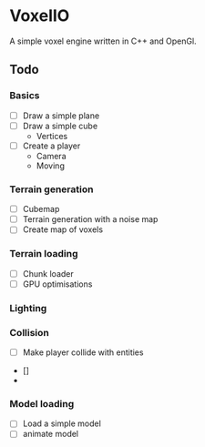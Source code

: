# VoxelIO
A simple voxel engine written in C++ and OpenGl.

## Todo

### Basics
- [ ] Draw a simple plane
- [ ] Draw a simple cube
  - Vertices
- [ ] Create a player
  - Camera
  - Moving

### Terrain generation
- [ ] Cubemap
- [ ] Terrain generation with a noise map
- [ ] Create map of voxels

### Terrain loading
- [ ] Chunk loader 
- [ ] GPU optimisations

### Lighting

### Collision
- [ ] Make player collide with entities
- []
- 
### Model loading
- [ ] Load a simple model
- [ ] animate model